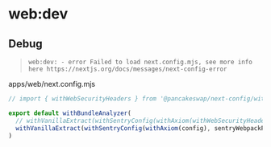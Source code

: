 # web:dev

## Debug

> `web:dev: - error Failed to load next.config.mjs, see more info here https://nextjs.org/docs/messages/next-config-error`

apps/web/next.config.mjs

```js
// import { withWebSecurityHeaders } from '@pancakeswap/next-config/withWebSecurityHeaders'

export default withBundleAnalyzer(
  // withVanillaExtract(withSentryConfig(withAxiom(withWebSecurityHeaders(config)), sentryWebpackPluginOptions)),
  withVanillaExtract(withSentryConfig(withAxiom(config), sentryWebpackPluginOptions)),
)
```
